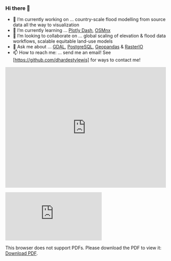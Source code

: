 ### Hi there 👋

<!--
**dhardestylewis/dhardestylewis** is a ✨ _special_ ✨ repository because its `README.md` (this file) appears on your GitHub profile.

Here are some ideas to get you started:

- 🔭 I’m currently working on ...
- 🌱 I’m currently learning ...
- 👯 I’m looking to collaborate on ...
- 🤔 I’m looking for help with ...
- 💬 Ask me about ...
- 📫 How to reach me: ...
- 😄 Pronouns: ...
- ⚡ Fun fact: ...

I design and implement intelligent decision support systems to support computational science, disaster mitigation and response, and resiliency research projects.
-->

- 🔭 I’m currently working on ... country-scale flood modelling from source data all the way to visualization
- 🌱 I’m currently learning ... [Plotly Dash](https://github.com/plotly/dash), [OSMnx](https://github.com/gboeing/osmnx)
- 👯 I’m looking to collaborate on ...  global scaling of elevation & flood data workflows, scalable equitable land-use models
- 💬 Ask me about ... [GDAL](https://github.com/OSGeo/gdal), [PostgreSQL](https://github.com/postgres/postgres), [Geopandas](https://github.com/geopandas/geopandas) & [RasterIO](https://github.com/mapbox/rasterio)
- 📫 How to reach me: ... send me an email! See [https://github.com/dhardestylewis] for ways to contact me!

<embed src="https://github.com/dhardestylewis/cv-public/blob/main/cv-dhl-20220728.pdf" width="500" height="375" 
 type="application/pdf">

<object data="https://github.com/dhardestylewis/cv-public/blob/main/cv-dhl-20220728.pdf" type="application/pdf" width="700px" height="700px">
    <embed src="https://github.com/dhardestylewis/cv-public/blob/main/cv-dhl-20220728.pdf">
        <p>This browser does not support PDFs. Please download the PDF to view it: <a href="https://github.com/dhardestylewis/cv-public/blob/main/cv-dhl-20220728.pdf">Download PDF</a>.</p>
    </embed>
</object>

